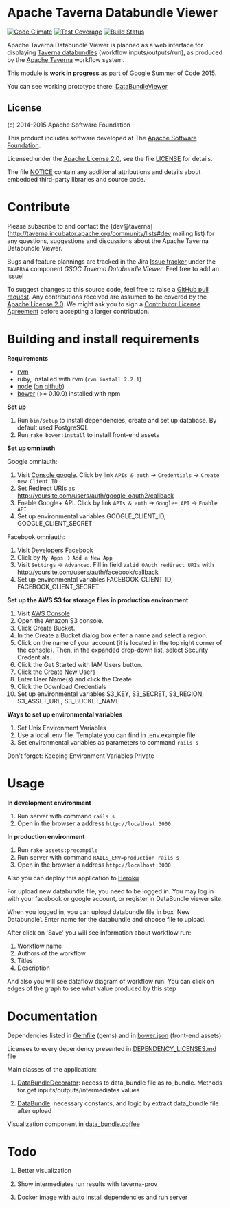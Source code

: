 <!--
   Licensed to the Apache Software Foundation (ASF) under one or more
   contributor license agreements.  See the NOTICE file distributed with
   this work for additional information regarding copyright ownership.
   The ASF licenses this file to You under the Apache License, Version 2.0
   (the "License"); you may not use this file except in compliance with
   the License.  You may obtain a copy of the License at

       http://www.apache.org/licenses/LICENSE-2.0

   Unless required by applicable law or agreed to in writing, software
   distributed under the License is distributed on an "AS IS" BASIS,
   WITHOUT WARRANTIES OR CONDITIONS OF ANY KIND, either express or implied.
   See the License for the specific language governing permissions and
   limitations under the License.
-->
# Apache Taverna Databundle Viewer

[![Code Climate](https://codeclimate.com/github/Samhane/incubator-taverna-databundle-viewer/badges/gpa.svg)](https://codeclimate.com/github/Samhane/incubator-taverna-databundle-viewer)
[![Test Coverage](https://codeclimate.com/github/Samhane/incubator-taverna-databundle-viewer/badges/coverage.svg)](https://codeclimate.com/github/Samhane/incubator-taverna-databundle-viewer/coverage)
[![Build Status](https://semaphoreci.com/api/v1/projects/f0bcedbf-b6fb-4605-975a-72e724706673/442177/badge.svg)](https://semaphoreci.com/samhane/incubator-taverna-databundle-viewer)

Apache Taverna Databundle Viewer is planned as a web interface
for displaying 
[Taverna databundles](https://github.com/apache/incubator-taverna-language/tree/master/taverna-databundle)
(workflow inputs/outputs/run), as produced by the 
[Apache Taverna](http://taverna.incubator.apache.org/) workflow
system.

This module is **work in progress** as part of Google Summer of Code 2015.

You can see working prototype there: [DataBundleViewer](http://databundle.herokuapp.com/)



## License

(c) 2014-2015 Apache Software Foundation

This product includes software developed at The [Apache Software
Foundation](http://www.apache.org/).

Licensed under the [Apache License
2.0](https://www.apache.org/licenses/LICENSE-2.0), see the file
[LICENSE](LICENSE) for details.

The file [NOTICE](NOTICE) contain any additional attributions and
details about embedded third-party libraries and source code.


# Contribute

Please subscribe to and contact the 
[dev@taverna](http://taverna.incubator.apache.org/community/lists#dev mailing list)
for any questions, suggestions and discussions about the 
Apache Taverna Databundle Viewer.

Bugs and feature plannings are tracked in the Jira
[Issue tracker](https://issues.apache.org/jira/browse/TAVERNA/component/12326902)
under the `TAVERNA` component _GSOC Taverna Databundle Viewer_. Feel free 
to add an issue!

To suggest changes to this source code, feel free to raise a 
[GitHub pull request](https://github.com/apache/incubator-taverna-databundle-viewer/pulls).
Any contributions received are assumed to be covered by the [Apache License
2.0](https://www.apache.org/licenses/LICENSE-2.0). We might ask you 
to sign a [Contributor License Agreement](https://www.apache.org/licenses/#clas)
before accepting a larger contribution.


# Building and install requirements

**Requirements**

* [rvm](https://rvm.io/rvm/install)
* ruby, installed with rvm (`rvm install 2.2.1`)
* [node](http://nodejs.org) ([on github](https://github.com/joyent/node))
* [bower](https://github.com/bower/bower) (>= 0.10.0) installed with npm

**Set up**

1. Run `bin/setup` to install dependencies, create and set up database. By default used PostgreSQL
2. Run `rake bower:install`  to install front-end assets

**Set up omniauth**

Google omniauth:

1. Visit [Console google](https://console.developers.google.com/). Click by link `APIs & auth` -> `Credentials` -> `Create new Client ID`
2. Set Redirect URIs as http://yoursite.com/users/auth/google_oauth2/callback
3. Enable Google+ API. Click by link `APIs & auth` -> `Google+ API` -> `Enable API`
4. Set up environmental variables  GOOGLE_CLIENT_ID, GOOGLE_CLIENT_SECRET

Facebook omniauth:

1. Visit [Developers Facebook](https://developers.facebook.com/)
2. Click by `My Apps` -> `Add a New App`
3. Visit `Settings` -> `Advanced`. Fill in field `Valid OAuth redirect URIs` with http://yoursite.com/users/auth/facebook/callback
4. Set up environmental variables FACEBOOK_CLIENT_ID, FACEBOOK_CLIENT_SECRET

**Set up the AWS S3 for storage files in production environment**

1. Visit [AWS Console](https://aws.amazon.com/)
2. Open the Amazon S3 console.
3. Click Create Bucket.
4. In the Create a Bucket dialog box enter a name and select a region.
5. Click on the name of your account (it is located in the top right corner of the console). Then, in the expanded drop-down list, select Security Credentials.
6. Click the Get Started with IAM Users button.
7. Click the Create New Users
8. Enter User Name(s) and click the Create
9. Click the Download Credentials
10. Set up environmental variables S3_KEY, S3_SECRET, S3_REGION, S3_ASSET_URL, S3_BUCKET_NAME

**Ways to set up environmental variables**

1. Set Unix Environment Variables
2. Use a local .env file. Template you can find in .env.example file
3. Set environmental variables as parameters to command `rails s`

Don't forget: Keeping Environment Variables Private


# Usage

**In development environment**

1. Run server with command `rails s`
2. Open in the browser a address `http://localhost:3000`

**In production environment**

1. Run `rake assets:precompile`
2. Run server with command `RAILS_ENV=production rails s`
3. Open in the browser a address `http://localhost:3000`

Also you can deploy this application to [Heroku](http://heroku.com/)

For upload new databundle file, you need to be logged in.
You may log in with your facebook or google account, or register in DataBundle viewer site.

When you logged in, you can upload databundle file in box 'New Databundle'. Enter name for the databundle and choose file to upload.

After click on 'Save' you will see information about workflow run:

1. Workflow name
2. Authors of the workflow
3. Titles
4. Description

And also you will see dataflow diagram of workflow run. You can click on edges of the graph to see what value produced by this step

# Documentation

Dependencies listed in [Gemfile](Gemfile) (gems) and in [bower.json](bower.json) (front-end assets)

Licenses to every dependency presented in [DEPENDENCY_LICENSES.md](DEPENDENCY_LICENSES.md) file

Main classes of the application:

1. [DataBundleDecorator](app/decorators/data_bundle_decorator.rb): access to data_bundle file as ro_bundle.
Methods for get inputs/outputs/intermediates values

2. [DataBundle](app/models/data_bundle.rb): necessary constants, and logic by extract data_bundle file after upload

Visualization component in [data_bundle.coffee](app/assets/javascripts/data_bundle.coffee)

# Todo

1. Better visualization

2. Show intermediates run results with taverna-prov

3. Docker image with auto install dependencies and run server
